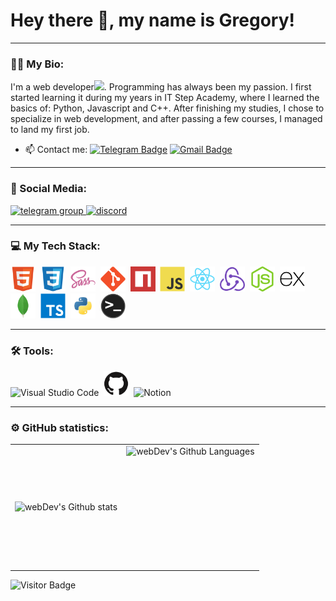 
# Hey there 👋, my name is Gregory!

---

### :man_technologist: My Bio:

I'm a web developer<img src="https://media.giphy.com/media/WUlplcMpOCEmTGBtBW/giphy.gif" width="30px">. Programming has always been my passion. I first started learning it during my years in IT Step Academy, where I learned the basics of: Python, Javascript and C++. After finishing my studies, I chose to specialize in web development, and after passing a few courses, I managed to land my first job. 


- :mailbox: Contact me: [![Telegram Badge](https://img.shields.io/badge/-GrKazim-blue?style=flat&logo=Telegram&logoColor=white)](https://t.me/GrKazim) [![Gmail Badge](https://img.shields.io/badge/-Gmail-red?style=flat&logo=Gmail&logoColor=white)](mailto:dron2491mole@gmail.com)

---

### 🤝 Social Media:

  <div id="badges">
    <a href="https://t.me/GrKazim" target="_blank">
      <img src="https://cdn-icons-png.flaticon.com/512/2111/2111646.png" width="40" height="40" alt="telegram group" />
    </a>
    <a href="https://discord.gg/u3gJmFkJ" target="_blank">
      <img src="https://github.com/sciencepal/sciencepal/blob/master/assets/discord-round.svg" width="40" height="40" alt="discord" />
    </a>
  </div>

---

### 💻 My Tech Stack:

<div>
  <img src="https://github.com/devicons/devicon/blob/master/icons/html5/html5-original.svg" title="html5" alt="html5" width="40" height="40"/>&nbsp
  <img src="https://github.com/devicons/devicon/blob/master/icons/css3/css3-original.svg" title="css" alt="css" width="40" height="40"/>&nbsp
  <img src="https://github.com/devicons/devicon/blob/master/icons/sass/sass-original.svg" title="sass/scss" alt="sass/scss" width="40" height="40"/>&nbsp;
  <img src="https://github.com/devicons/devicon/blob/master/icons/git/git-original.svg" title="git" alt="git" width="40" height="40"/>&nbsp
  <img src="https://raw.githubusercontent.com/github/explore/80688e429a7d4ef2fca1e82350fe8e3517d3494d/topics/npm/npm.png" title="npm" alt="npm" width="40" height="40"/>&nbsp
  <img src="https://github.com/devicons/devicon/blob/master/icons/javascript/javascript-original.svg" title="javascript" alt="javascript" width="40" height="40"/>&nbsp
  <img src="https://github.com/devicons/devicon/blob/master/icons/react/react-original.svg" title="reactjs" alt="reactjs" width="40" height="40"/>&nbsp
  <img src="https://github.com/devicons/devicon/blob/master/icons/redux/redux-original.svg" title="redux" alt="redux" width="40" height="40"/>&nbsp; 
  <img src="https://github.com/devicons/devicon/blob/master/icons/nodejs/nodejs-original.svg" title="nodejs" alt="nodejs" width="40" height="40"/>&nbsp
  <img src="https://github.com/devicons/devicon/blob/master/icons/express/express-original.svg" title="express" alt="express" width="40" height="40"/>&nbsp
  <img src="https://github.com/devicons/devicon/blob/master/icons/mongodb/mongodb-original.svg" title="mongodb" alt="mongodb" width="40" height="40"/>&nbsp
  <img src="https://github.com/devicons/devicon/blob/master/icons/typescript/typescript-original.svg" title="typescript" alt="typescript" width="40" height="40"/>&nbsp;
  <img src="https://raw.githubusercontent.com/github/explore/80688e429a7d4ef2fca1e82350fe8e3517d3494d/topics/python/python.png" title="Python" alt="Python" width="40" height="40"/>&nbsp;
  <img src="https://raw.githubusercontent.com/github/explore/80688e429a7d4ef2fca1e82350fe8e3517d3494d/topics/terminal/terminal.png" title="terminal" alt="terminal" width="40" height="40"/>&nbsp;
</div>

---

### 🛠 Tools:

<div>
  <img src="https://cdn.jsdelivr.net/gh/devicons/devicon/icons/vscode/vscode-original.svg" alt="Visual Studio Code" width="40" height="40" />&nbsp
  <img src="https://github.com/devicons/devicon/blob/master/icons/github/github-original.svg" title="git" alt="git" width="40" height="40"/>&nbsp
  <img src="https://upload.wikimedia.org/wikipedia/commons/e/e9/Notion-logo.svg" title="Notion" alt="Notion" width="40" height="40"/>&nbsp;
</div>

---

<!-- ### 💻 Courses I Took:

| Mt Courses                                                           | Date              |
| ----------------------------------------------------------------| :---------------: |
| netology.ru/Старт в программировании                            | 02/2022 - 03/2022 |
| stepik.org/Основы программирования на C. Задачи.                | 02/2022 - 03/2022 |
| netology.ru/Основы верстки сайта                                | 02/2022 - 03/2022 |
| netology.ru/Первые шаги в JavaScript: создаём сайт и приложение | 02/2022 - 03/2022 |
| stepik.org/Веб-разработка для начинающих: HTML и CSS            | 02/2022 - 03/2022 |
| stepik.org/JavaScript для начинающих                            | 01/2023 - 01/2023 |
| stepik.org/Web-технологии: начальный уровень                    | 01/2023 - 01/2023 |
| practicum.yandex/Факультет Веб разработки                       | 05/2022 - xx/2023 |

--- -->


### ⚙️ GitHub statistics:

<table>
  <tr>
    <td>
      <!--<img align="center" src="https://github-readme-stats.vercel.app/api/top-langs/?username=gkazimirov396&hide=ejs,html,tex&title_color=ffffff&text_color=c9cacc&icon_color=2bbc8a&bg_color=1d1f21&langs_count=3" /> -->
      <img align="left" src="http://github-readme-streak-stats.herokuapp.com?user=gkazimirov396&theme=dark&background=000000" alt="webDev's Github stats" />
    </td>
    <td>
      <img height="195px" align="right" alt="webDev's Github Languages" src="https://github-readme-stats-sigma-five.vercel.app/api/top-langs/?username=gkazimirov396&layout=compact&theme=vision-friendly-dark" />
    </td>
  </tr>
</table>

![Visitor Badge](https://visitor-badge.laobi.icu/badge?page_id=gkazimirov396)
